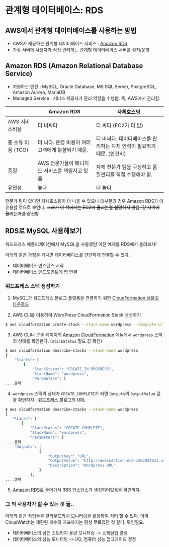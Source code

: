 관계형 데이터베이스: RDS
====

## AWS에서 관계형 데이터베이스를 사용하는 방법
* AWS가 제공하는 관계형 데이터베이스 서비스 : [Amazon RDS](https://console.aws.amazon.com/rds/home)
* 가상 서버에 사용자가 직접 관리하는 관계형 데이터베이스 서버를 설치/운영

## Amazon RDS (Amazon Relational Database Service)
* 지원하는 엔진 : MySQL, Oracle Database, MS SQL Server, PostgreSQL, Amazon Aurora, MariaDB
* Managed Service : 서비스 제공자가 관리 역할을 수행함. 즉, AWS에서 관리함.

| | Amazon RDS | 자체호스팅|
|---|---|---|
| AWS 서비스비용 | 더 비싸다 | 더 싸다 (EC2가 더 쌈) |
| 총 소유 비용 (TCO) | 더 싸다. 운영 비용이 여러 고객에게 분할되기 때문. | 더 비싸다. 데이터베이스를 관리하는 자체 인력이 필요하기 때문. (인건비) |
| 품질 | AWS 전문가들이 매니지드 서비스를 책임지고 있음. | 자체 전문가 팀을 구성하고 품질관리를 직접 수행해야 함. |
| 유연성 | 높다 | 더 높다 |

전문가 팀이 있다면 자체호스팅이 더 나을 수 있으나 대부분의 경우 Amazon RDS가 더 유용할 것으로 보인다. ~~그래서 이 책에서는 EC2에 올리는걸 설명하지 않음. 걍 서버에 올리는거랑 같긴함~~

## RDS로 MySQL 사용해보기
워드프레스 애플리케이션에서 MySQL을 사용했던 이전 예제를 RDS에서 돌려보자!

아래와 같은 과정을 거치면 데이터베이스를 간단하게 연결할 수 있다.
* 데이터베이스 인스턴스 시작
* 데이터베이스 엔드포인트에 앱 연결

### 워드프레스 스택 생성하기
1. MySQL과 워드프레스 블로그 플랫폼을 연결하기 위한 [CloudFormation 템플릿 다운로드](https://github.com/AWSinAction/code/blob/master/chapter9/template.json)

2. AWS CLI를 이용하여 WordPress CloudFormation Stack 생성하기

```bash
$ aws cloudformation create-stack --stack-name wordpress --template-url https://s3.amazonaws.com/awsinaction/chapter9/template.json --parameters ParameterKey=KeyName,ParameterValue=mykey ParameterKey=AdminPassword,ParameterValue=test1234 ParameterKey=AdminEMail,ParameterValue=yenarue@gmail.com
```

3. AWS CLI나 콘솔 페이지의 [Amazon CloudFormation](https://console.aws.amazon.com/cloudformation) 메뉴에서 `wordpress` 스택의 상태를 확인한다. (`StackStatus` 필드 값 확인)

```bash
$ aws cloudformation describe-stacks --stack-name wordpress
{
    "Stacks": [
        {
            "StackStatus": "CREATE_IN_PROGRESS",
            "StackName": "wordpress",
            "Parameters": [
....중략
```

 4. `wordpress` 스택의 상태가 `CREATE_COMPLETE`가 되면 `Outputs`의 `OutputValue` 값을 확인하자 : 워드프레스 블로그의 URL

 ```bash
 $ aws cloudformation describe-stacks --stack-name wordpress
{
    "Stacks": [
        {
            "StackStatus": "CREATE_COMPLETE",
            "StackName": "wordpress",
            "Parameters": [
....중략
     "Outputs": [
                {
                    "OutputKey": "URL",
                    "OutputValue": "http://awsinaction-elb-1502024821.us-east-1.elb.amazonaws.com/wordpress",
                    "Description": "Wordpress URL"
                }
            ],
....생략
 ```

5. [Amazon RDS](https://console.aws.amazon.com/rds)로 들어가서 RBS 인스턴스가 생성되어있음을 확인하자.

### 그 외 사용자가 할 수 있는 것 들..
아래와 같은 작업들을 [클라우드와치 모니터링](https://console.aws.amazon.com/cloudwatch/home?region=us-east-1)을 활용하여 처리 할 수 있다. 아마 CloudWatch는 제한된 개수의 지표까지는 평생 무료였던 것 같다. 확인필요.

* 데이터베이스의 남은 스토리지 용량 모니터링 -> 스케일업 결정
* 데이터베이스의 성능 모니터링 -> I/O, 컴퓨터 성능 업그레이드 결정
